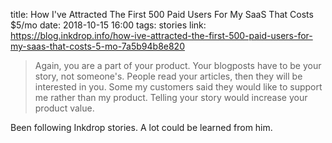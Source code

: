 title: How I've Attracted The First 500 Paid Users For My SaaS That Costs $5/mo
date: 2018-10-15 16:00
tags: stories
link: https://blog.inkdrop.info/how-ive-attracted-the-first-500-paid-users-for-my-saas-that-costs-5-mo-7a5b94b8e820

> Again, you are a part of your product. Your blogposts have to be your story, not someone's.
> People read your articles, then they will be interested in you. Some my customers said they 
> would like to support me rather than my product. Telling your story would increase your product value.

Been following Inkdrop stories. A lot could be learned from him.
